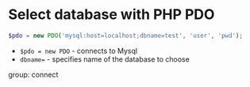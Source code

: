 # Select database with PHP PDO

```php
$pdo = new PDO('mysql:host=localhost;dbname=test', 'user', 'pwd');
```

- `$pdo = new PDO` - connects to Mysql
- `dbname=` - specifies name of the database to choose

group: connect


